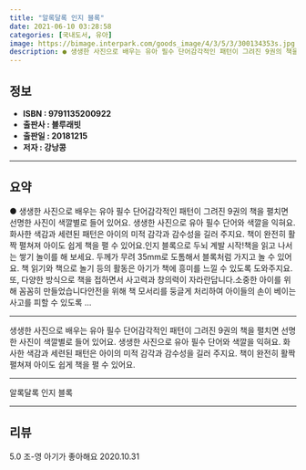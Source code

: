 ```yaml
---
title: "알록달록 인지 블록"
date: 2021-06-10 03:28:58
categories: [국내도서, 유아]
image: https://bimage.interpark.com/goods_image/4/3/5/3/300134353s.jpg
description: ● 생생한 사진으로 배우는 유아 필수 단어감각적인 패턴이 그려진 9권의 책을 펼치면 선명한 사진이 색깔별로 들어 있어요. 생생한 사진으로 유아 필수 단어와 색깔을 익혀요. 화사한 색감과 세련된 패턴은 아이의 미적 감각과 감수성을 길러 주지요. 책이 완전히 활짝 펼쳐져 아이도 쉽게 책을
---
```


## **정보**

- **ISBN : 9791135200922**
- **출판사 : 블루래빗**
- **출판일 : 20181215**
- **저자 : 강낭콩**

------



## **요약**

●  생생한 사진으로 배우는 유아 필수 단어감각적인 패턴이 그려진 9권의 책을 펼치면 선명한 사진이 색깔별로 들어 있어요. 생생한 사진으로 유아 필수 단어와 색깔을 익혀요. 화사한 색감과 세련된 패턴은 아이의 미적 감각과 감수성을 길러 주지요. 책이 완전히 활짝 펼쳐져 아이도 쉽게 책을 펼 수 있어요.인지 블록으로 두뇌 계발 시작!책을 읽고 나서는 쌓기 놀이를 해 보세요. 두께가 무려 35mm로 도톰해서 블록처럼 가지고 놀 수 있어요. 책 읽기와 책으로 놀기 등의 활동은 아기가 책에 흥미를 느낄 수 있도록 도와주지요. 또, 다양한 방식으로 책을 접하면서 사고력과 창의력이 자라란답니다.소중한 아이를 위해 꼼꼼히 만들었습니다안전을 위해 책 모서리를 둥글게 처리하여 아이들의 손이 베이는 사고를 피할 수 있도록 ...

------

생생한 사진으로 배우는 유아 필수 단어감각적인 패턴이 그려진 9권의 책을 펼치면 선명한 사진이 색깔별로 들어 있어요. 생생한 사진으로 유아 필수 단어와 색깔을 익혀요. 화사한 색감과 세련된 패턴은 아이의 미적 감각과 감수성을 길러 주지요. 책이 완전히 활짝 펼쳐져 아이도 쉽게 책을 펼 수 있어요.

------


알록달록 인지 블록 

------


## **리뷰** 

5.0 조-영 아기가 좋아해요 2020.10.31 <br/>